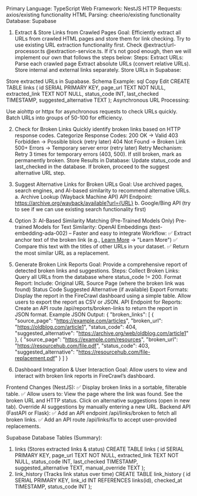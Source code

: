 Primary Language: TypeScript
Web Framework: NestJS
HTTP Requests: axios/existing functionality
HTML Parsing: cheerio/existing functionality
Database: Supabase

1. Extract & Store Links from Crawled Pages
Goal: Efficiently extract all URLs from crawled HTML pages and store them for link checking.
Try to use existing URL extraction functionality first. Check @extract/url-processor.ts @extraction-service.ts. If it's not good enough, then we will implement our own that follows the steps below:
Steps:
Extract URLs:
Parse each crawled page 
Extract absolute URLs (convert relative URLs).
Store internal and external links separately.
Store URLs in Supabase:

Store extracted URLs in Supabase.
Schema Example:
sql
Copy
Edit
CREATE TABLE links (
    id SERIAL PRIMARY KEY,
    page_url TEXT NOT NULL,
    extracted_link TEXT NOT NULL,
    status_code INT,
    last_checked TIMESTAMP,
    suggested_alternative TEXT
);
Asynchronous URL Processing:

Use aiohttp or httpx for asynchronous requests to check URLs quickly.
Batch URLs into groups of 50-100 for efficiency.

2. Check for Broken Links
Quickly identify broken links based on HTTP response codes.
Categorize Response Codes:
200 OK → Valid
403 Forbidden → Possible block (retry later)
404 Not Found → Broken Link
500+ Errors → Temporary server error (retry later)
Retry Mechanism:
Retry 3 times for temporary errors (403, 500).
If still broken, mark as permanently broken.
Store Results in Database:
Update status_code and last_checked in the database.
If broken, proceed to the suggest alternative URL step.

3. Suggest Alternative Links for Broken URLs
Goal: Use archived pages, search engines, and AI-based similarity to recommend alternative URLs.
a. Archive Lookup (Wayback Machine API)
API Endpoint: https://archive.org/wayback/available?url={URL}
b. Google/Bing API (try to see if we can use existing search functionality first)

3. Option 3: AI-Based Similarity Matching (Pre-Trained Models Only)
Pre-trained Models for Text Similarity:
OpenAI Embeddings (text-embedding-ada-002) – Faster and easy to integrate
Workflow:
✅ Extract anchor text of the broken link (e.g., <a href="#">Learn More</a> → "Learn More")
✅ Compare this text with the titles of other URLs in your dataset.
✅ Return the most similar URL as a replacement.

4. Generate Broken Link Reports
Goal: Provide a comprehensive report of detected broken links and suggestions.
Steps:
Collect Broken Links:
Query all URLs from the database where status_code != 200.
Format Report:
Include:
Original URL
Source Page (where the broken link was found)
Status Code
Suggested Alternative (if available)
Export Formats:
Display the report in the FireCrawl dashboard using a simple table.
Allow users to export the report as CSV or JSON.
API Endpoint for Reports:
Create an API route /api/reports/broken-links to return the report in JSON format.
Example JSON Output:
{
    "broken_links": [
        {
            "source_page": "https://example.com/articles",
            "broken_url": "https://oldblog.com/article1",
            "status_code": 404,
            "suggested_alternative": "https://archive.org/web/oldblog.com/article1"
        },
        {
            "source_page": "https://example.com/resources",
            "broken_url": "https://resourcehub.com/file.pdf",
            "status_code": 403,
            "suggested_alternative": "https://resourcehub.com/file-replacement.pdf"
        }
    ]
}
5. Dashboard Integration & User Interaction
Goal: Allow users to view and interact with broken link reports in FireCrawl’s dashboard.

Frontend Changes (NestJS):
✅ Display broken links in a sortable, filterable table.
✅ Allow users to:
View the page where the link was found.
See the broken URL and HTTP status.
Click on alternative suggestions (open in new tab).
Override AI suggestions by manually entering a new URL.
Backend API (FastAPI or Flask):
✅ Add an API endpoint /api/links/broken to fetch all broken links.
✅ Add an API route /api/links/fix to accept user-provided replacements.

Supabase Database Tables (Summary):
1. links (Stores extracted links & status)
CREATE TABLE links (
    id SERIAL PRIMARY KEY,
    page_url TEXT NOT NULL,
    extracted_link TEXT NOT NULL,
    status_code INT,
    last_checked TIMESTAMP,
    suggested_alternative TEXT,
    manual_override TEXT
);
2. link_history (Tracks link status over time)
CREATE TABLE link_history (
    id SERIAL PRIMARY KEY,
    link_id INT REFERENCES links(id),
    checked_at TIMESTAMP,
    status_code INT
);